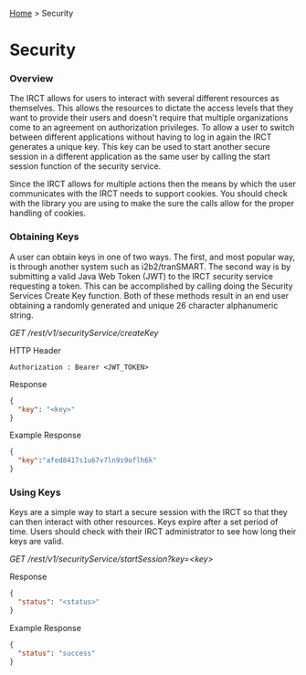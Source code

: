 [Home](./index.md) > Security

# Security
### Overview
The IRCT allows for users to interact with several different resources as themselves. This allows the resources to dictate the access levels that they want to provide their users and doesn't require that multiple organizations come to an agreement on authorization privileges. To allow a user to switch between different applications without having to log in again the IRCT generates a unique key. This key can be used to start another secure session in a different application as the same user by calling the start session function of the security service.

Since the IRCT allows for multiple actions then the means by which the user communicates with the IRCT needs to support cookies. You should check with the library you are using to make the sure the calls allow for the proper handling of cookies.

### Obtaining Keys
A user can obtain keys in one of two ways. The first, and most popular way, is through another system such as i2b2/tranSMART. The second way is by submitting a valid Java Web Token (JWT) to the IRCT security service requesting a token. This can be accomplished by calling doing the Security Services Create Key function. Both of these methods result in an end user obtaining a randomly generated and unique 26 character alphanumeric string.

_GET /rest/v1/securityService/createKey_

HTTP Header
```
Authorization : Bearer <JWT_TOKEN>
```

Response
```JSON
{
  "key": "<key>"
}
```

Example Response
```JSON
{
  "key":"afed8417s1u67v7ln9s9oflh6k"
}
```

### Using Keys
Keys are a simple way to start a secure session with the IRCT so that they can then interact with other resources. Keys expire after a set period of time. Users should check with their IRCT administrator to see how long their keys are valid.


*GET /rest/v1/securityService/startSession?key=&lt;key&gt;*

Response
```JSON
{
  "status": "<status>"
}
```


Example Response
```JSON
{
  "status": "success"
}
```
